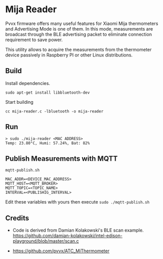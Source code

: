# Mija Reader

Pvvx firmware offers many useful features for Xiaomi Mija thermometers and Advertising Mode is one of them. In this mode, measurements are broadcast through the BLE advertising packet to eliminate connection requirement to save power.

This utility allows to acquire the measurements from the thermometer device passively in Raspberry PI or other Linux distributions.

## Build

Install dependencies.

```
sudo apt-get install libbluetooth-dev
```

Start building

```
cc mija-reader.c -lbluetooth -o mija-reader
```

## Run

```
> sudo ./mija-reader <MAC ADDRESS>
Temp: 23.80°C, Humi: 57.24%, Bat: 82%
```

## Publish Measurements with MQTT

`mqtt-publish.sh`

```
MAC_ADDR=<DEVICE_MAC_ADDRESS>
MQTT_HOST=<MQTT_BROKER>
MQTT_TOPIC=<TOPIC_NAME>
INTERVAL=<PUBLISHIG_INTERVAL>
```
Edit these variables with yours then execute `sudo ./mqtt-publish.sh`

## Credits

* Code is derived from Damian Kolakowski's BLE scan example.
https://github.com/damian-kolakowski/intel-edison-playground/blob/master/scan.c

* https://github.com/pvvx/ATC_MiThermometer